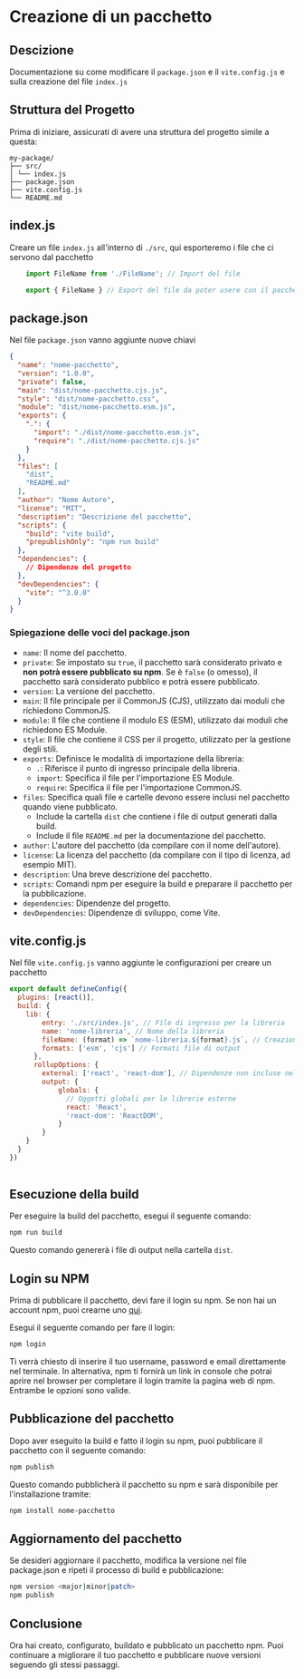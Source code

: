 # Creazione di un pacchetto

## Descizione

Documentazione su come modificare il `package.json` e il `vite.config.js` e sulla creazione del file `index.js`

## Struttura del Progetto

Prima di iniziare, assicurati di avere una struttura del progetto simile a questa:

```
my-package/
├── src/
│ └── index.js
├── package.json
├── vite.config.js
└── README.md
```

## index.js

Creare un file `index.js` all'interno di `./src`, qui esporteremo i file che ci servono dal pacchetto

```js
    import FileName from './FileName'; // Import del file

    export { FileName } // Export del file da poter usere con il pacchetto
```

## package.json

Nel file `package.json` vanno aggiunte nuove chiavi

```json
{
  "name": "nome-pacchetto",
  "version": "1.0.0",
  "private": false,
  "main": "dist/nome-pacchetto.cjs.js",
  "style": "dist/nome-pacchetto.css",
  "module": "dist/nome-pacchetto.esm.js",
  "exports": {
    ".": {
      "import": "./dist/nome-pacchetto.esm.js",
      "require": "./dist/nome-pacchetto.cjs.js"
    }
  },
  "files": [
    "dist",
    "README.md"
  ],
  "author": "Nome Autore",
  "license": "MIT",
  "description": "Descrizione del pacchetto",
  "scripts": {
    "build": "vite build",
    "prepublishOnly": "npm run build"
  },
  "dependencies": {
    // Dipendenze del progetto
  },
  "devDependencies": {
    "vite": "^3.0.0"
  }
}
```

### Spiegazione delle voci del package.json

- `name`: Il nome del pacchetto.
- `private`: Se impostato su `true`, il pacchetto sarà considerato privato e **non potrà essere pubblicato su npm**. Se è `false` (o omesso), il pacchetto sarà considerato pubblico e potrà essere pubblicato.
- `version`: La versione del pacchetto.
- `main`: Il file principale per il CommonJS (CJS), utilizzato dai moduli che richiedono CommonJS.
- `module`: Il file che contiene il modulo ES (ESM), utilizzato dai moduli che richiedono ES Module.
- `style`: Il file che contiene il CSS per il progetto, utilizzato per la gestione degli stili.
- `exports`: Definisce le modalità di importazione della libreria:
    - `.`: Riferisce il punto di ingresso principale della libreria.
    - `import`: Specifica il file per l'importazione ES Module.
    - `require`: Specifica il file per l'importazione CommonJS.
- `files`: Specifica quali file e cartelle devono essere inclusi nel pacchetto quando viene pubblicato.
    - Include la cartella `dist` che contiene i file di output generati dalla build.
    - Include il file `README.md` per la documentazione del pacchetto.
- `author`: L'autore del pacchetto (da compilare con il nome dell'autore).
- `license`: La licenza del pacchetto (da compilare con il tipo di licenza, ad esempio MIT).
- `description`: Una breve descrizione del pacchetto.
- `scripts`: Comandi npm per eseguire la build e preparare il pacchetto per la pubblicazione.
- `dependencies`: Dipendenze del progetto.
- `devDependencies`: Dipendenze di sviluppo, come Vite.

## vite.config.js

Nel file `vite.config.js` vanno aggiunte le configurazioni per creare un pacchetto

```js
export default defineConfig({
  plugins: [react()],
  build: {
    lib: {
        entry: './src/index.js', // File di ingresso per la libreria
        name: 'nome-libreria', // Nome della libreria
        fileName: (format) => `nome-libreria.${format}.js`, // Creazione file di outpout
        formats: ['esm', 'cjs'] // Formati file di output
      },
      rollupOptions: {
        external: ['react', 'react-dom'], // Dipendenze non incluse nel bundle finale
        output: {
            globals: {
              // Oggetti globali per le librerie esterne
              react: 'React',
              'react-dom': 'ReactDOM',
            }
        }
    }
  }
})
   
```

## Esecuzione della build
Per eseguire la build del pacchetto, esegui il seguente comando:
```bash
npm run build
```
Questo comando genererà i file di output nella cartella `dist`.

## Login su NPM
Prima di pubblicare il pacchetto, devi fare il login su npm. Se non hai un account npm, puoi crearne uno [qui](https://www.npmjs.com/signup).

Esegui il seguente comando per fare il login:
```bash
npm login
```
Ti verrà chiesto di inserire il tuo username, password e email direttamente nel terminale. In alternativa, npm ti fornirà un link in console che potrai aprire nel browser per completare il login tramite la pagina web di npm. Entrambe le opzioni sono valide.

## Pubblicazione del pacchetto
Dopo aver eseguito la build e fatto il login su npm, puoi pubblicare il pacchetto con il seguente comando:
```bash
npm publish
```
Questo comando pubblicherà il pacchetto su npm e sarà disponibile per l'installazione tramite:
```bash
npm install nome-pacchetto
```

## Aggiornamento del pacchetto
Se desideri aggiornare il pacchetto, modifica la versione nel file package.json e ripeti il processo di build e pubblicazione:
```bash
npm version <major|minor|patch>
npm publish
```

## Conclusione
Ora hai creato, configurato, buildato e pubblicato un pacchetto npm. Puoi continuare a migliorare il tuo pacchetto e pubblicare nuove versioni seguendo gli stessi passaggi.

